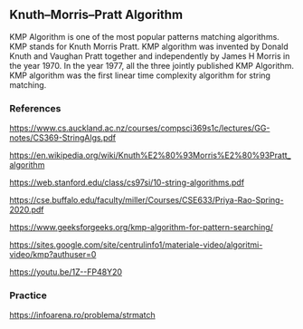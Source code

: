 ## Knuth–Morris–Pratt Algorithm

KMP Algorithm is one of the most popular patterns matching algorithms. KMP stands for Knuth Morris Pratt. KMP algorithm was invented by Donald Knuth and Vaughan Pratt together and independently by James H Morris in the year 1970. In the year 1977, all the three jointly published KMP Algorithm.
KMP algorithm was the first linear time complexity algorithm for string matching.

### References

https://www.cs.auckland.ac.nz/courses/compsci369s1c/lectures/GG-notes/CS369-StringAlgs.pdf

https://en.wikipedia.org/wiki/Knuth%E2%80%93Morris%E2%80%93Pratt_algorithm

https://web.stanford.edu/class/cs97si/10-string-algorithms.pdf

https://cse.buffalo.edu/faculty/miller/Courses/CSE633/Priya-Rao-Spring-2020.pdf

https://www.geeksforgeeks.org/kmp-algorithm-for-pattern-searching/

https://sites.google.com/site/centrulinfo1/materiale-video/algoritmi-video/kmp?authuser=0

https://youtu.be/1Z--FP48Y20

### Practice 

https://infoarena.ro/problema/strmatch
